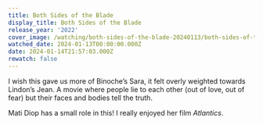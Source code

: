 ```yaml
---
title: Both Sides of the Blade
display_title: Both Sides of the Blade
release_year: '2022'
cover_image: /watching/both-sides-of-the-blade-20240113/both-sides-of-the-blade.jpg
watched_date: 2024-01-13T00:00:00.000Z
date: 2024-01-14T21:57:03.000Z
rewatch: false
---
```

I wish this gave us more of Binoche’s Sara, it felt overly weighted towards Lindon’s Jean. A movie where people lie to each other (out of love, out of fear) but their faces and bodies tell the truth.

Mati Diop has a small role in this! I really enjoyed her film _Atlantics_.
